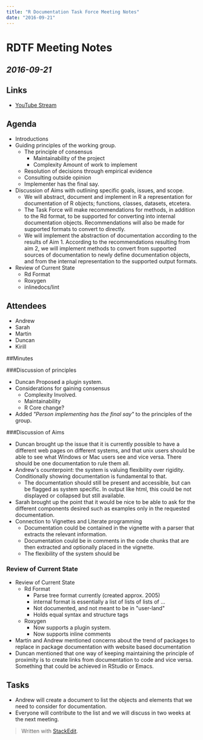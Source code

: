 ```yaml
---
title: "R Documentation Task Force Meeting Notes"
date: "2016-09-21"
---
```


# RDTF Meeting Notes 
## *2016-09-21*

## Links
* [YouTube Stream](http://youtu.be/KmZZGXyOuSI)

## Agenda
* Introductions  
* Guiding principles of the working group.  
	 + The principle of consensus
		 - Maintainability of the project
		 - Complexity Amount of work to implement
    + Resolution of decisions through empirical evidence  
    + Consulting outside opinion  
    + Implementer has the final say.
* Discussion of Aims with outlining specific goals, issues, and scope.  
    + We will abstract, document and implement in R a representation 
       for documentation of R objects; functions, classes, datasets, etcetera.  
    + The Task Force will make recommendations for methods, in addition 
       to the Rd format, to be supported for converting into internal 
       documentation objects. Recommendations will also be made
       for supported formats to convert to directly.  
    + We will implement the abstraction of documentation according
        to the results of Aim 1. According to the recommendations 
       resulting from aim 2, we will implement methods to convert from 
       supported sources of documentation to newly define documentation 
       objects, and from the internal representation to the supported output 
       formats. 
* Review of Current State 
    + Rd Format 
    + Roxygen 
    + inlinedocs/lint 

## Attendees
* Andrew
* Sarah 
* Martin
* Duncan
* Kirill

##Minutes

###Discussion of principles

* Duncan Proposed a plugin system.
* Considerations for gaining consensus 
    + Complexity Involved.
    + Maintainability
    + R Core change?
*  Added *"Person implementing has the final say"* to the principles of the group.

###Discussion of Aims

* Duncan brought up the issue that it is currently possible to have a different web pages on different systems, and that unix users should be able to see what Windows or Mac users see and vice versa.  There should be one documentation to rule them all.
* Andrew's counterpoint: the system is valuing flexibility over rigidity. Conditionally showing documentation is fundamental to that.  
	+ The documentation should still be present and accessible, but can be flagged as system specific.  In output like html, this could be not displayed or collapsed but still available. 
* Sarah brought up the point that it would be nice to be able to ask for the different components desired such as examples only in the requested documentation.
* Connection to Vignettes and Literate programming
	+ Documentation could be contained in the vignette with a parser that extracts the relevant information.
	+ Documentation could be in comments in the code chunks that are then extracted and optionally placed in the vignette.
	+ The flexibility of the system should be 

### Review of Current State

* Review of Current State 
    + Rd Format 
	    - Parse tree format currently (created approx. 2005)
	    - internal format is essentially a list of lists of lists of ...
	    - Not documented, and not meant to be in "user-land"
	    - Holds equal syntax and structure tags
    + Roxygen
	    - Now supports a plugin system.
	    - Now supports inline comments
* Martin and Andrew mentioned concerns about the trend of packages to replace in package documentation with website based documentation
* Duncan mentioned that one way of keeping maintaining the principle of proximity is to create  links from documentation to code and vice versa.  Something that could be achieved in RStudio or Emacs.

## Tasks
* Andrew will create a document to list the objects and elements that we need to consider for documentation.
* Everyone will contribute to the list and we will discuss in two weeks at the next meeting.

> Written with [StackEdit](https://stackedit.io/).